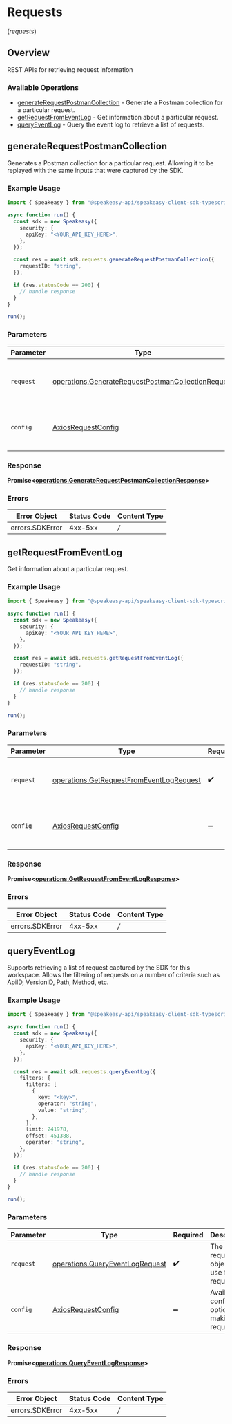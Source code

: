 # Requests
(*requests*)

## Overview

REST APIs for retrieving request information

### Available Operations

* [generateRequestPostmanCollection](#generaterequestpostmancollection) - Generate a Postman collection for a particular request.
* [getRequestFromEventLog](#getrequestfromeventlog) - Get information about a particular request.
* [queryEventLog](#queryeventlog) - Query the event log to retrieve a list of requests.

## generateRequestPostmanCollection

Generates a Postman collection for a particular request. 
Allowing it to be replayed with the same inputs that were captured by the SDK.

### Example Usage

```typescript
import { Speakeasy } from "@speakeasy-api/speakeasy-client-sdk-typescript";

async function run() {
  const sdk = new Speakeasy({
    security: {
      apiKey: "<YOUR_API_KEY_HERE>",
    },
  });

  const res = await sdk.requests.generateRequestPostmanCollection({
    requestID: "string",
  });

  if (res.statusCode == 200) {
    // handle response
  }
}

run();
```

### Parameters

| Parameter                                                                                                                    | Type                                                                                                                         | Required                                                                                                                     | Description                                                                                                                  |
| ---------------------------------------------------------------------------------------------------------------------------- | ---------------------------------------------------------------------------------------------------------------------------- | ---------------------------------------------------------------------------------------------------------------------------- | ---------------------------------------------------------------------------------------------------------------------------- |
| `request`                                                                                                                    | [operations.GenerateRequestPostmanCollectionRequest](../../sdk/models/operations/generaterequestpostmancollectionrequest.md) | :heavy_check_mark:                                                                                                           | The request object to use for the request.                                                                                   |
| `config`                                                                                                                     | [AxiosRequestConfig](https://axios-http.com/docs/req_config)                                                                 | :heavy_minus_sign:                                                                                                           | Available config options for making requests.                                                                                |


### Response

**Promise<[operations.GenerateRequestPostmanCollectionResponse](../../sdk/models/operations/generaterequestpostmancollectionresponse.md)>**
### Errors

| Error Object    | Status Code     | Content Type    |
| --------------- | --------------- | --------------- |
| errors.SDKError | 4xx-5xx         | */*             |

## getRequestFromEventLog

Get information about a particular request.

### Example Usage

```typescript
import { Speakeasy } from "@speakeasy-api/speakeasy-client-sdk-typescript";

async function run() {
  const sdk = new Speakeasy({
    security: {
      apiKey: "<YOUR_API_KEY_HERE>",
    },
  });

  const res = await sdk.requests.getRequestFromEventLog({
    requestID: "string",
  });

  if (res.statusCode == 200) {
    // handle response
  }
}

run();
```

### Parameters

| Parameter                                                                                                | Type                                                                                                     | Required                                                                                                 | Description                                                                                              |
| -------------------------------------------------------------------------------------------------------- | -------------------------------------------------------------------------------------------------------- | -------------------------------------------------------------------------------------------------------- | -------------------------------------------------------------------------------------------------------- |
| `request`                                                                                                | [operations.GetRequestFromEventLogRequest](../../sdk/models/operations/getrequestfromeventlogrequest.md) | :heavy_check_mark:                                                                                       | The request object to use for the request.                                                               |
| `config`                                                                                                 | [AxiosRequestConfig](https://axios-http.com/docs/req_config)                                             | :heavy_minus_sign:                                                                                       | Available config options for making requests.                                                            |


### Response

**Promise<[operations.GetRequestFromEventLogResponse](../../sdk/models/operations/getrequestfromeventlogresponse.md)>**
### Errors

| Error Object    | Status Code     | Content Type    |
| --------------- | --------------- | --------------- |
| errors.SDKError | 4xx-5xx         | */*             |

## queryEventLog

Supports retrieving a list of request captured by the SDK for this workspace.
Allows the filtering of requests on a number of criteria such as ApiID, VersionID, Path, Method, etc.

### Example Usage

```typescript
import { Speakeasy } from "@speakeasy-api/speakeasy-client-sdk-typescript";

async function run() {
  const sdk = new Speakeasy({
    security: {
      apiKey: "<YOUR_API_KEY_HERE>",
    },
  });

  const res = await sdk.requests.queryEventLog({
    filters: {
      filters: [
        {
          key: "<key>",
          operator: "string",
          value: "string",
        },
      ],
      limit: 241978,
      offset: 451388,
      operator: "string",
    },
  });

  if (res.statusCode == 200) {
    // handle response
  }
}

run();
```

### Parameters

| Parameter                                                                              | Type                                                                                   | Required                                                                               | Description                                                                            |
| -------------------------------------------------------------------------------------- | -------------------------------------------------------------------------------------- | -------------------------------------------------------------------------------------- | -------------------------------------------------------------------------------------- |
| `request`                                                                              | [operations.QueryEventLogRequest](../../sdk/models/operations/queryeventlogrequest.md) | :heavy_check_mark:                                                                     | The request object to use for the request.                                             |
| `config`                                                                               | [AxiosRequestConfig](https://axios-http.com/docs/req_config)                           | :heavy_minus_sign:                                                                     | Available config options for making requests.                                          |


### Response

**Promise<[operations.QueryEventLogResponse](../../sdk/models/operations/queryeventlogresponse.md)>**
### Errors

| Error Object    | Status Code     | Content Type    |
| --------------- | --------------- | --------------- |
| errors.SDKError | 4xx-5xx         | */*             |

